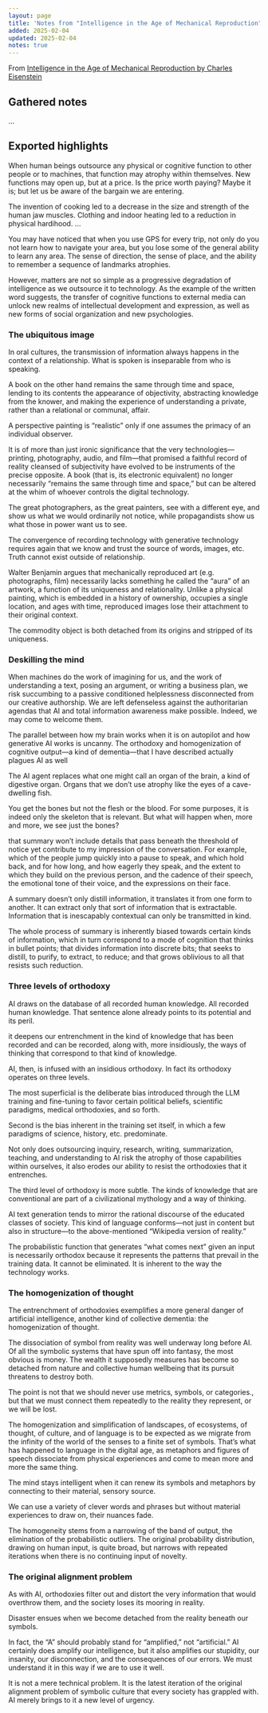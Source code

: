 ```yaml
---
layout: page
title: 'Notes from "Intelligence in the Age of Mechanical Reproduction"'
added: 2025-02-04
updated: 2025-02-04
notes: true
---
```


From [Intelligence in the Age of Mechanical Reproduction by Charles Eisenstein](https://channelmcgilchrist.com/intelligence-in-the-age-of-mechanical-reproduction-by-charles-eisenstein/)

## Gathered notes

...

## Exported highlights

When human beings outsource any physical or cognitive function to other people or to machines, that function may atrophy within themselves. New functions may open up, but at a price. Is the price worth paying? Maybe it is; but let us be aware of the bargain we are entering. 

The invention of cooking led to a decrease in the size and strength of the human jaw muscles. Clothing and indoor heating led to a reduction in physical hardihood.  ...

You may have noticed that when you use GPS for every trip, not only do you not learn how to navigate your area, but you lose some of the general ability to learn any area. The sense of direction, the sense of place, and the ability to remember a sequence of landmarks atrophies.

However, matters are not so simple as a progressive degradation of intelligence as we outsource it to technology. As the example of the written word suggests, the transfer of cognitive functions to external media can unlock new realms of intellectual development and expression, as well as new forms of social organization and new psychologies.

### The ubiquitous image

In oral cultures, the transmission of information always happens in the context of a relationship. What is spoken is inseparable from who is speaking. 

A book on the other hand remains the same through time and space, lending to its contents the appearance of objectivity, abstracting knowledge from the knower, and making the experience of understanding a private, rather than a relational or communal, affair.

A perspective painting is “realistic” only if one assumes the primacy of an individual observer.

It is of more than just ironic significance that the very technologies—printing, photography, audio, and film—that promised a faithful record of reality cleansed of subjectivity have evolved to be instruments of the precise opposite. A book (that is, its electronic equivalent) no longer necessarily “remains the same through time and space,” but can be altered at the whim of whoever controls the digital technology.

The great photographers, as the great painters, see with a different eye, and show us what we would ordinarily not notice, while propagandists show us what those in power want us to see.

The convergence of recording technology with generative technology requires again that we know and trust the source of words, images, etc. Truth cannot exist outside of relationship.

Walter Benjamin argues that mechanically reproduced art (e.g. photographs, film) necessarily lacks something he called the “aura” of an artwork, a function of its uniqueness and relationality. Unlike a physical painting, which is embedded in a history of ownership, occupies a single location, and ages with time, reproduced images lose their attachment to their original context. 

The commodity object is both detached from its origins and stripped of its uniqueness.

### Deskilling the mind 

When machines do the work of imagining for us, and the work of understanding a text, posing an argument, or writing a business plan, we risk succumbing to a passive conditioned helplessness disconnected from our creative authorship. We are left defenseless against the authoritarian agendas that AI and total information awareness make possible. Indeed, we may come to welcome them.

The parallel between how my brain works when it is on autopilot and how generative AI works is uncanny. The orthodoxy and homogenization of cognitive output—a kind of dementia—that I have described actually plagues AI as well

The AI agent replaces what one might call an organ of the brain, a kind of digestive organ. Organs that we don’t use atrophy like the eyes of a cave-dwelling fish.

You get the bones but not the flesh or the blood. For some purposes, it is indeed only the skeleton that is relevant. But what will happen when, more and more, we see just the bones?

that summary won’t include details that pass beneath the threshold of notice yet contribute to my impression of the conversation. For example, which of the people jump quickly into a pause to speak, and which hold back, and for how long, and how eagerly they speak, and the extent to which they build on the previous person, and the cadence of their speech, the emotional tone of their voice, and the expressions on their face.

A summary doesn’t only distill information, it translates it from one form to another. It can extract only that sort of information that is extractable. Information that is inescapably contextual can only be transmitted in kind.

The whole process of summary is inherently biased towards certain kinds of information, which in turn correspond to a mode of cognition that thinks in bullet points; that divides information into discrete bits; that seeks to distill, to purify, to extract, to reduce; and that grows oblivious to all that resists such reduction.

### Three levels of orthodoxy 

AI draws on the database of all recorded human knowledge. All recorded human knowledge. That sentence alone already points to its potential and its peril.

it deepens our entrenchment in the kind of knowledge that has been recorded and can be recorded, along with, more insidiously, the ways of thinking that correspond to that kind of knowledge.

AI, then, is infused with an insidious orthodoxy. In fact its orthodoxy operates on three levels.

The most superficial is the deliberate bias introduced through the LLM training and fine-tuning to favor certain political beliefs, scientific paradigms, medical orthodoxies, and so forth.

Second is the bias inherent in the training set itself, in which a few paradigms of science, history, etc. predominate.

Not only does outsourcing inquiry, research, writing, summarization, teaching, and understanding to AI risk the atrophy of those capabilities within ourselves, it also erodes our ability to resist the orthodoxies that it entrenches.

The third level of orthodoxy is more subtle. The kinds of knowledge that are conventional are part of a civilizational mythology and a way of thinking. 

AI text generation tends to mirror the rational discourse of the educated classes of society. This kind of language conforms—not just in content but also in structure—to the above-mentioned “Wikipedia version of reality.”

The probabilistic function that generates “what comes next” given an input is necessarily orthodox because it represents the patterns that prevail in the training data. It cannot be eliminated. It is inherent to the way the technology works. 

### The homogenization of thought

The entrenchment of orthodoxies exemplifies a more general danger of artificial intelligence, another kind of collective dementia: the homogenization of thought.

The dissociation of symbol from reality was well underway long before AI. Of all the symbolic systems that have spun off into fantasy, the most obvious is money. The wealth it supposedly measures has become so detached from nature and collective human wellbeing that its pursuit threatens to destroy both.

The point is not that we should never use metrics, symbols, or categories., but that we must connect them repeatedly to the reality they represent, or we will be lost.

The homogenization and simplification of landscapes, of ecosystems, of thought, of culture, and of language is to be expected as we migrate from the infinity of the world of the senses to a finite set of symbols. That’s what has happened to language in the digital age, as metaphors and figures of speech dissociate from physical experiences and come to mean more and more the same thing.

The mind stays intelligent when it can renew its symbols and metaphors by connecting to their material, sensory source. 

We can use a variety of clever words and phrases but without material experiences to draw on, their nuances fade.

The homogeneity stems from a narrowing of the band of output, the elimination of the probabilistic outliers. The original probability distribution, drawing on human input, is quite broad, but narrows with repeated iterations when there is no continuing input of novelty. 

### The original alignment problem

As with AI, orthodoxies filter out and distort the very information that would overthrow them, and the society loses its mooring in reality. 

Disaster ensues when we become detached from the reality beneath our symbols. 

 In fact, the “A” should probably stand for “amplified,” not “artificial.” AI certainly does amplify our intelligence, but it also amplifies our stupidity, our insanity, our disconnection, and the consequences of our errors. We must understand it in this way if we are to use it well.

 It is not a mere technical problem. It is the latest iteration of the original alignment problem of symbolic culture that every society has grappled with. AI merely brings to it a new level of urgency. 

